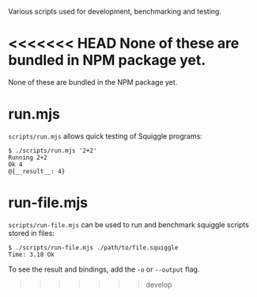 Various scripts used for development, benchmarking and testing.

<<<<<<< HEAD
None of these are bundled in NPM package yet.
=======
None of these are bundled in the NPM package yet.

# run.mjs

`scripts/run.mjs` allows quick testing of Squiggle programs:

```
$ ./scripts/run.mjs '2+2'
Running 2+2
Ok 4
@{__result__: 4}
```

# run-file.mjs

`scripts/run-file.mjs` can be used to run and benchmark squiggle scripts stored in files:

```
$ ./scripts/run-file.mjs ./path/to/file.squiggle
Time: 3.18 Ok
```

To see the result and bindings, add the `-o` or `--output` flag.
>>>>>>> develop
